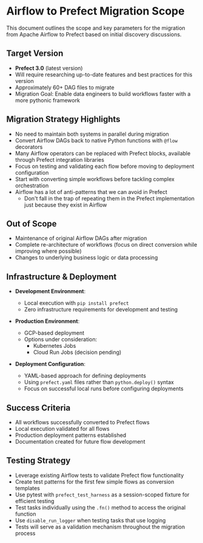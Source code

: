 # Airflow to Prefect Migration Scope

This document outlines the scope and key parameters for the migration from Apache Airflow to Prefect based on initial discovery discussions.

## Target Version

- **Prefect 3.0** (latest version)
- Will require researching up-to-date features and best practices for this version
- Approximately 60+ DAG files to migrate
- Migration Goal: Enable data engineers to build workflows faster with a more pythonic framework

## Migration Strategy Highlights

- No need to maintain both systems in parallel during migration
- Convert Airflow DAGs back to native Python functions with `@flow` decorators
- Many Airflow operators can be replaced with Prefect blocks, available through Prefect integration libraries
- Focus on testing and validating each flow before moving to deployment configuration
- Start with converting simple workflows before tackling complex orchestration
- Airflow has a lot of anti-patterns that we can avoid in Prefect
  - Don't fall in the trap of repeating them in the Prefect implementation just because they exist in Airflow

## Out of Scope

- Maintenance of original Airflow DAGs after migration
- Complete re-architecture of workflows (focus on direct conversion while improving where possible)
- Changes to underlying business logic or data processing

## Infrastructure & Deployment

- **Development Environment**: 
  - Local execution with `pip install prefect`
  - Zero infrastructure requirements for development and testing

- **Production Environment**:
  - GCP-based deployment
  - Options under consideration:
    - Kubernetes Jobs
    - Cloud Run Jobs (decision pending)

- **Deployment Configuration**:
  - YAML-based approach for defining deployments
  - Using `prefect.yaml` files rather than `python.deploy()` syntax
  - Focus on successful local runs before configuring deployments

## Success Criteria

- All workflows successfully converted to Prefect flows
- Local execution validated for all flows
- Production deployment patterns established
- Documentation created for future flow development

## Testing Strategy

- Leverage existing Airflow tests to validate Prefect flow functionality
- Create test patterns for the first few simple flows as conversion templates
- Use pytest with `prefect_test_harness` as a session-scoped fixture for efficient testing
- Test tasks individually using the `.fn()` method to access the original function
- Use `disable_run_logger` when testing tasks that use logging
- Tests will serve as a validation mechanism throughout the migration process

